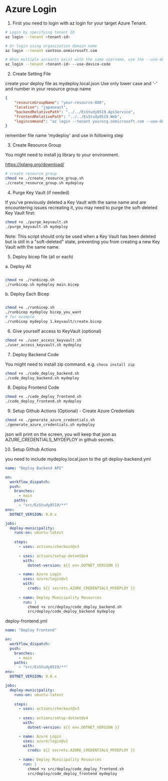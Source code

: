 # Azure Login 

1. First you need to login with az login for your target Azure Tenant.

```bash
# Login by specifying tenant ID
az login --tenant <tenant-id>

# Or login using organization domain name
az login --tenant contoso.onmicrosoft.com

# When multiple accounts exist with the same username, use the --use-device-code option
az login --tenant <tenant-id> --use-device-code
```

2. Create Setting File

create your deploy file as mydeploy.local.json
Use only lower case and '-' and number in your resource group name
```json
{
    "resourceGroupName": "your-resource-888",
    "location": "japaneast",
    "backendRelativePath": "../../EsStudy0519.ApiService",
    "frontendRelativePath": "../../EsStudy0519.Web",
    "logincommand": "az login --tenant yourorg.onmicrosoft.com --use-device-code"
}
```

remember file name 'mydeploy' and use in following step

3. Create Resource Group

You might need to install jq library to your environment.

https://jqlang.org/download/


```bash
# create resource group
chmod +x ./create_resource_group.sh
./create_resource_group.sh mydeploy   
```

4. Purge Key Vault (if needed)

If you've previously deleted a Key Vault with the same name and are encountering issues recreating it, you may need to purge the soft-deleted Key Vault first:

```bash
chmod +x ./purge_keyvault.sh
./purge_keyvault.sh mydeploy
```

Note: This script should only be used when a Key Vault has been deleted but is still in a "soft-deleted" state, preventing you from creating a new Key Vault with the same name.

5. Deploy bicep file (all or each)

a. Deploy All

```bash

chmod +x ./runbicep.sh
./runbicep.sh mydeploy main.bicep
```

b. Deploy Each Bicep

```bash

chmod +x ./runbicep.sh
./runbicep mydeploy bicep_you_want
# for example
./runbicep mydeploy 1.keyvault/create.bicep

```

6. Give yourself access to KeyVault (optional)

```bash
chmod +x ./user_access_keyvault.sh
./user_access_keyvault.sh mydeploy   
```

7. Deploy Backend Code

You might need to install zip command. e.g. `choco install zip`

```bash
chmod +x ./code_deploy_backend.sh
./code_deploy_backend.sh mydeploy   
```


8. Deploy Frontend Code

```bash
chmod +x ./code_deploy_frontend.sh
./code_deploy_frontend.sh mydeploy   
```

9. Setup Github Actions (Optional) - Create Azure Credentials

```bash
chmod +x ./generate_azure_credentials.sh
./generate_azure_credentials.sh mydeploy   
```

json will print on the screen, you will keep that json as AZURE_CREDENTIALS_MYDEPLOY in github secrets.


10. Setup Github Actions

you need to include mydeploy.local.json to the git
deploy-backend.yml
```yml
name: "Deploy Backend API"

on:
  workflow_dispatch:
  push:
    branches:
      - main
    paths:
      - "src/EsStudy0519/**"
env:
  DOTNET_VERSION: 9.0.x

jobs:
  deploy-municipality:
    runs-on: ubuntu-latest
    
    steps:
      - uses: actions/checkout@v3
      
      - uses: actions/setup-dotnet@v4
        with:
          dotnet-version: ${{ env.DOTNET_VERSION }}

      - name: Azure Login
        uses: azure/login@v1
        with:
          creds: ${{ secrets.AZURE_CREDENTIALS_MYDEPLOY }}
          
      - name: Deploy Municipality Resources
        run: |
          chmod +x src/deploy/code_deploy_backend.sh
          src/deploy/code_deploy_backend mydeploy
```

deploy-frontend.yml
```yml
name: "Deploy Frontend"

on:
  workflow_dispatch:
  push:
    branches:
      - main
    paths:
      - "src/EsStudy0519/**"
env:
  DOTNET_VERSION: 9.0.x

jobs:
  deploy-municipality:
    runs-on: ubuntu-latest
    
    steps:
      - uses: actions/checkout@v3
      
      - uses: actions/setup-dotnet@v4
        with:
          dotnet-version: ${{ env.DOTNET_VERSION }}

      - name: Azure Login
        uses: azure/login@v1
        with:
          creds: ${{ secrets.AZURE_CREDENTIALS_MYDEPLOY }}
          
      - name: Deploy Municipality Resources
        run: |
          chmod +x src/deploy/code_deploy_frontend.sh
          src/deploy/code_deploy_frontend mydeploy
```

